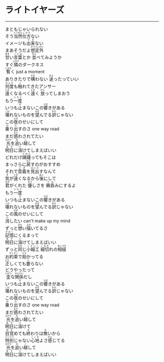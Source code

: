 # ライトイヤーズ
---
<lyric>
まともじゃいられない<br/>
そう<ruby>当然<rt>とうぜん</rt></ruby><ruby>仕方<rt>しかた</rt></ruby>ない<br/>
イメージも<ruby>出来<rt>でき</rt></ruby>ない<br/>
まあそうだよ<ruby>想定<rt>そうてい</rt></ruby><ruby>外<rt>がい</rt></ruby><br/>
<ruby>甘<rt>あま</rt></ruby>い<ruby>言葉<rt>ことば</rt></ruby>とか <ruby>並<rt>なら</rt></ruby>べてみようか<br/>
すぐ<ruby>隣<rt>となり</rt></ruby>のダークネス<br/>
<ruby>暫<rt>しばら</rt></ruby>く just a moment<br/>
ありきたりで<ruby>構<rt>かま</rt></ruby>わない <ruby>迷<rt>まよ</rt></ruby>ったっていい<br/>
<ruby>何度<rt>なんど</rt></ruby>も<ruby>触<rt>ふ</rt></ruby>れてきたアンサー<br/>
<ruby>遠<rt>とお</rt></ruby>くなるべく<ruby>遠<rt>とお</rt></ruby>く <ruby>放<rt>ほう</rt></ruby>ってしまおう<br/>
もう<ruby>一度<rt>いちど</rt></ruby><br/>
いつも<ruby>止<rt>や</rt></ruby>まないこの<ruby>響<rt>ひび</rt></ruby>きがある<br/>
<ruby>壊<rt>こわ</rt></ruby>れないものを<ruby>望<rt>のぞ</rt></ruby>んでる<ruby>訳<rt>わけ</rt></ruby>じゃない<br/>
この<ruby>夜<rt>よる</rt></ruby>のせいにして<br/>
<ruby>乗<rt>の</rt></ruby>り<ruby>出<rt>だ</rt></ruby>すのさ one way road<br/>
まだ<ruby>惑<rt>まど</rt></ruby>わされてたい<br/>
<ruby>光<rt>ひかり</rt></ruby>を<ruby>追<rt>お</rt></ruby>い<ruby>越<rt>こ</rt></ruby>して<br/>
<ruby>明日<rt>あす</rt></ruby>に<ruby>溶<rt>と</rt></ruby>けてしまえばいい<br/>
どれだけ<ruby>躊躇<rt>ためら</rt></ruby>ってもそこは<br/>
まっさらに<ruby>戻<rt>もど</rt></ruby>すのがおすすめ<br/>
それで<ruby>意義<rt>いぎ</rt></ruby>を<ruby>見出<rt>みいだ</rt></ruby>すなんて<br/>
<ruby>気<rt>き</rt></ruby>が<ruby>遠<rt>とお</rt></ruby>くなるから<ruby>後<rt>あと</rt></ruby>にして<br/>
<ruby>君<rt>きみ</rt></ruby>がくれた <ruby>優<rt>やさ</rt></ruby>しさを <ruby>鵜<rt>う</rt></ruby><ruby>呑<rt>の</rt></ruby>みにするよ<br/>
もう<ruby>一度<rt>いちど</rt></ruby><br/>
いつも<ruby>止<rt>や</rt></ruby>まないこの<ruby>響<rt>ひび</rt></ruby>きがある<br/>
<ruby>壊<rt>こわ</rt></ruby>れないものを<ruby>望<rt>のぞ</rt></ruby>んでる<ruby>訳<rt>わけ</rt></ruby>じゃない<br/>
この<ruby>風<rt>かぜ</rt></ruby>のせいにして<br/>
<ruby>消<rt>け</rt></ruby>したい can't make up my mind<br/>
ずっと<ruby>想<rt>おも</rt></ruby>い<ruby>描<rt>えが</rt></ruby>いてるさ<br/>
<ruby>記憶<rt>きおく</rt></ruby>にくるまって<br/>
<ruby>明日<rt>あす</rt></ruby>に<ruby>溶<rt>と</rt></ruby>けてしまえばいい<br/>
ずっと<ruby>同<rt>おな</rt></ruby>じ<ruby>小細工<rt>こざいく</rt></ruby> <ruby>細切<rt>こまぎ</rt></ruby>れの<ruby>相槌<rt>あいづち</rt></ruby><br/>
お<ruby>約束<rt>やくそく</rt></ruby>で<ruby>助<rt>たす</rt></ruby>かってる<br/>
<ruby>正<rt>ただ</rt></ruby>しくても<ruby>要<rt>い</rt></ruby>らない<br/>
どうやったって<br/>
<ruby>歪<rt>いびつ</rt></ruby>な<ruby>関係<rt>かんけい</rt></ruby>だし<br/>
いつも<ruby>止<rt>や</rt></ruby>まないこの<ruby>響<rt>ひび</rt></ruby>きがある<br/>
<ruby>壊<rt>こわ</rt></ruby>れないものを<ruby>望<rt>のぞ</rt></ruby>んでる<ruby>訳<rt>わけ</rt></ruby>じゃない<br/>
この<ruby>夜<rt>よる</rt></ruby>のせいにして<br/>
<ruby>乗<rt>の</rt></ruby>り<ruby>出<rt>だ</rt></ruby>すのさ one way road<br/>
まだ<ruby>惑<rt>まど</rt></ruby>わされてたい<br/>
<ruby>光<rt>ひかり</rt></ruby>を<ruby>追<rt>お</rt></ruby>い<ruby>越<rt>こ</rt></ruby>して<br/>
<ruby>明日<rt>あす</rt></ruby>に<ruby>溶<rt>と</rt></ruby>けて<br/>
<ruby>目覚<rt>めざ</rt></ruby>めても<ruby>終<rt>お</rt></ruby>わりは<ruby>無<rt>な</rt></ruby>いから<br/>
<ruby>特別<rt>とくべつ</rt></ruby>じゃない<ruby>心地<rt>ここち</rt></ruby>よさ<ruby>感<rt>かん</rt></ruby>じてる<br/>
<ruby>光<rt>ひかり</rt></ruby>を<ruby>追<rt>お</rt></ruby>い<ruby>越<rt>こ</rt></ruby>して<br/>
<ruby>明日<rt>あす</rt></ruby>に<ruby>溶<rt>と</rt></ruby>けてしまえばいい<br/>
</lyric>

